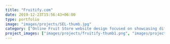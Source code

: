 ```yaml
---
title: "Fruitify.com"
date: 2019-12-23T15:56:43+06:00
type: portfolio
image: "images/projects/SEL-thumb.jpg"
category: ["Online Fruit Store website design focused on showcasing different types of fruits."]
project_images: ["images/projects/fruitify-thumb1.png", "images/projects/fruitify-thumb2.png" ]
---
```


